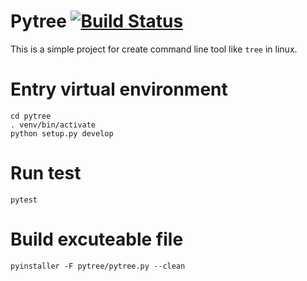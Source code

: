 # Pytree [![Build Status](https://travis-ci.org/ADU-21/pytree.svg?branch=master)](https://travis-ci.org/ADU-21/pytree)
This is a simple project for create command line tool like `tree` in linux.

# Entry virtual environment
```
cd pytree
. venv/bin/activate
python setup.py develop
```

# Run test
```
pytest
```

# Build excuteable file
```
pyinstaller -F pytree/pytree.py --clean
```

